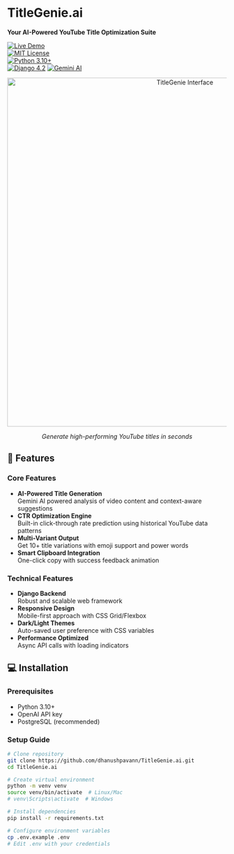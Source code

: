 # TitleGenie.ai 
**Your AI-Powered YouTube Title Optimization Suite**

[![Live Demo](https://img.shields.io/badge/🚀_Live_Demo-Active-success)](https://titlegenie.live)  
[![MIT License](https://img.shields.io/badge/License-MIT-green.svg)](LICENSE)  
[![Python 3.10+](https://img.shields.io/badge/Python-3.10+-yellow.svg)](https://python.org)  
[![Django 4.2](https://img.shields.io/badge/Django-4.2-0C4B33)](https://www.djangoproject.com)
[![Gemini AI](https://img.shields.io/badge/Gemini-1.5-412991)](https://gemini.ai)


<div align="center">
  <img src="assets/demo-screenshot.png" alt="TitleGenie Interface" width="800">
  <p><em>Generate high-performing YouTube titles in seconds</em></p>
</div>


## 🚀 Features

### Core Features
- **AI-Powered Title Generation**  
  Gemini AI powered analysis of video content and context-aware suggestions
- **CTR Optimization Engine**  
  Built-in click-through rate prediction using historical YouTube data patterns
- **Multi-Variant Output**  
  Get 10+ title variations with emoji support and power words
- **Smart Clipboard Integration**  
  One-click copy with success feedback animation

### Technical Features
- **Django Backend**  
  Robust and scalable web framework
- **Responsive Design**  
  Mobile-first approach with CSS Grid/Flexbox
- **Dark/Light Themes**  
  Auto-saved user preference with CSS variables
- **Performance Optimized**  
  Async API calls with loading indicators

## 💻 Installation

### Prerequisites
- Python 3.10+
- OpenAI API key
- PostgreSQL (recommended)

### Setup Guide

```bash
# Clone repository
git clone https://github.com/dhanushpavann/TitleGenie.ai.git
cd TitleGenie.ai

# Create virtual environment
python -m venv venv
source venv/bin/activate  # Linux/Mac
# venv\Scripts\activate  # Windows

# Install dependencies
pip install -r requirements.txt

# Configure environment variables
cp .env.example .env
# Edit .env with your credentials
